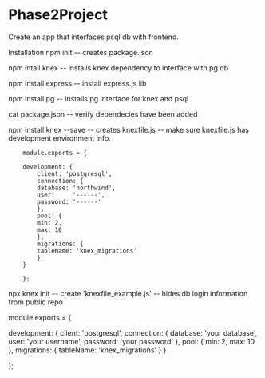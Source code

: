 # Phase2Project

Create an app that interfaces psql db with frontend.

Installation
npm init -- creates package.json

npm intall knex -- installs knex dependency to interface with pg db

npm install express -- install express.js lib

npm install pg -- installs pg interface for knex and psql

cat package.json -- verify dependecies have been added

npm install knex --save -- creates knexfile.js -- make sure knexfile.js has development environment info.

        module.exports = {

        development: {
            client: 'postgresql',
            connection: {
            database: 'northwind',
            user:     '------',
            password: '------'
            },
            pool: {
            min: 2,
            max: 10
            },
            migrations: {
            tableName: 'knex_migrations'
            }
        }

        };

npx knex init -- create 'knexfile_example.js' -- hides db login information from public repo

module.exports = {

  development: {
    client: 'postgresql',
    connection: {
      database: 'your database',
      user:     'your username',
      password: 'your password'
    },
    pool: {
      min: 2,
      max: 10
    },
    migrations: {
      tableName: 'knex_migrations'
    }
  }

};

